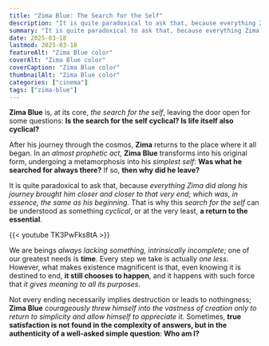 ```yaml
---
title: "Zima Blue: The Search for the Self"
description: "It is quite paradoxical to ask that, because everything Zima did along his journey brought him closer and closer to that very end; which was, in essence, the same as his beginning. That is why this search for the self can be understood as something cyclical, or at the very least, a return to the essential."
summary: "It is quite paradoxical to ask that, because everything Zima did along his journey brought him closer and closer to that very end; which was, in essence, the same as his beginning. That is why this search for the self can be understood as something cyclical, or at the very least, a return to the essential."
date: 2025-03-18
lastmod: 2025-03-18
featureAlt: "Zima Blue color"
coverAlt: "Zima Blue color"
coverCaption: "Zima Blue color"
thumbnailAlt: "Zima Blue color"
categories: ["cinema"]
tags: ["zima-blue"]
---
```


**Zima Blue** is, at its core, *the search for the self*, leaving the door open for some questions: **Is the search for the self cyclical? Is life itself also cyclical?**  

After his journey through the cosmos, **Zima** returns to the place where it all began. In an *almost prophetic act*, **Zima Blue** transforms into his original form, undergoing a metamorphosis into his *simplest self*: **Was what he searched for always there?** If so, **then why did he leave?**  

It is quite paradoxical to ask that, because *everything Zima did along his journey brought him closer and closer to that very end; which was, in essence, the same as his beginning.* That is why this *search for the self* can be understood as something *cyclical*, or at the very least, **a return to the essential**.  

{{< youtube TK3PwFks8tA >}}

We are beings *always lacking something, intrinsically incomplete*; one of our greatest needs is **time**. Every step we take is actually *one less*. However, what makes existence magnificent is that, even knowing it is destined to end, **it still chooses to happen**, and it happens with such force that *it gives meaning to all its purposes*.  

Not every ending necessarily implies destruction or leads to nothingness; **Zima Blue** *courageously threw himself into the vastness of creation only to return to simplicity and allow himself to appreciate it.* Sometimes, **true satisfaction is not found in the complexity of answers, but in the authenticity of a well-asked simple question**: **Who am I?**  

